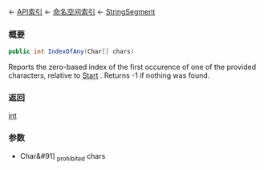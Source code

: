 ← [API索引](Api-Index) ← [命名空间索引](Namespace-Index) ← [StringSegment](VRage.Game.ModAPI.Ingame.Utilities.StringSegment)

### 概要

```csharp
public int IndexOfAny(Char[] chars)
```

Reports the zero-based index of the first occurence of one of the provided characters, relative to [Start](VRage.Game.ModAPI.Ingame.Utilities.StringSegment.Start) . Returns -1 if nothing was found.

### 返回

[int](https://docs.microsoft.com/en-us/dotnet/api/System.Int32?view=netframework-4.6)



### 参数

* Char&#91&#93; <sub>prohibited</sub> chars
